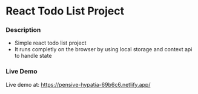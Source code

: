 # React Todo List Project

### Description

- Simple react todo list project
- It runs completly on the browser by using local storage and context api to handle state

### Live Demo

Live demo at: https://pensive-hypatia-69b6c6.netlify.app/
